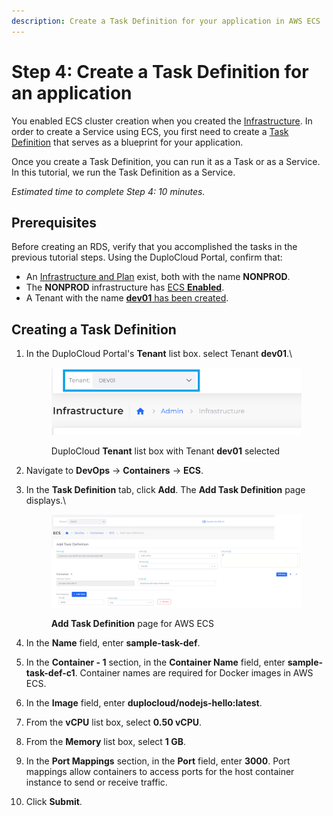 ```yaml
---
description: Create a Task Definition for your application in AWS ECS
---
```


# Step 4: Create a Task Definition for an application

You enabled ECS cluster creation when you created the [Infrastructure](../step-1-infrastructure.md). In order to create a Service using ECS, you first need to create a [Task Definition](https://docs.aws.amazon.com/AmazonECS/latest/developerguide/task\_definitions.html) that serves as a blueprint for your application.

Once you create a Task Definition, you can run it as a Task or as a Service. In this tutorial, we run the Task Definition as a Service.

_Estimated time to complete Step 4: 10 minutes._

## Prerequisites <a href="#0-toc-title" id="0-toc-title"></a>

Before creating an RDS, verify that you accomplished the tasks in the previous tutorial steps. Using the DuploCloud Portal, confirm that:

* An [Infrastructure and Plan](../step-1-infrastructure.md) exist, both with the name **NONPROD**.
* The **NONPROD** infrastructure has [ECS **Enabled**](../step-1-infrastructure.md#check-your-work).&#x20;
* A Tenant with the name [**dev01** has been created](../step-2-tenant.md).

## Creating a Task Definition

1.  In the DuploCloud Portal's **Tenant** list box. select Tenant **dev01**.\


    <div align="left">

    <figure><img src="../../../.gitbook/assets/tenant_dev01 (5).png" alt=""><figcaption><p>DuploCloud <strong>Tenant</strong> list box with Tenant <strong>dev01</strong> selected</p></figcaption></figure>

    </div>


2. Navigate to **DevOps** -> **Containers** -> **ECS**.
3.  In the **Task Definition** tab, click **Add**. The **Add Task Definition** page displays.\


    <div align="left">

    <figure><img src="../../../.gitbook/assets/ecs_4 (1).png" alt=""><figcaption><p><strong>Add Task Definition</strong> page for AWS ECS</p></figcaption></figure>

    </div>


4. In the **Name** field, enter **sample-task-def**.&#x20;
5. In the **Container - 1** section, in the **Container Name** field, enter **sample-task-def-c1**. Container names are required for Docker images in AWS ECS.
6. In the **Image** field, enter **duplocloud/nodejs-hello:latest**.
7. From the **vCPU** list box, select **0.50 vCPU**.
8. From the **Memory** list box, select **1 GB**.
9. In the **Port Mappings** section, in the **Port** field, enter **3000**. Port mappings allow containers to access ports for the host container instance to send or receive traffic.&#x20;
10. Click **Submit**.
